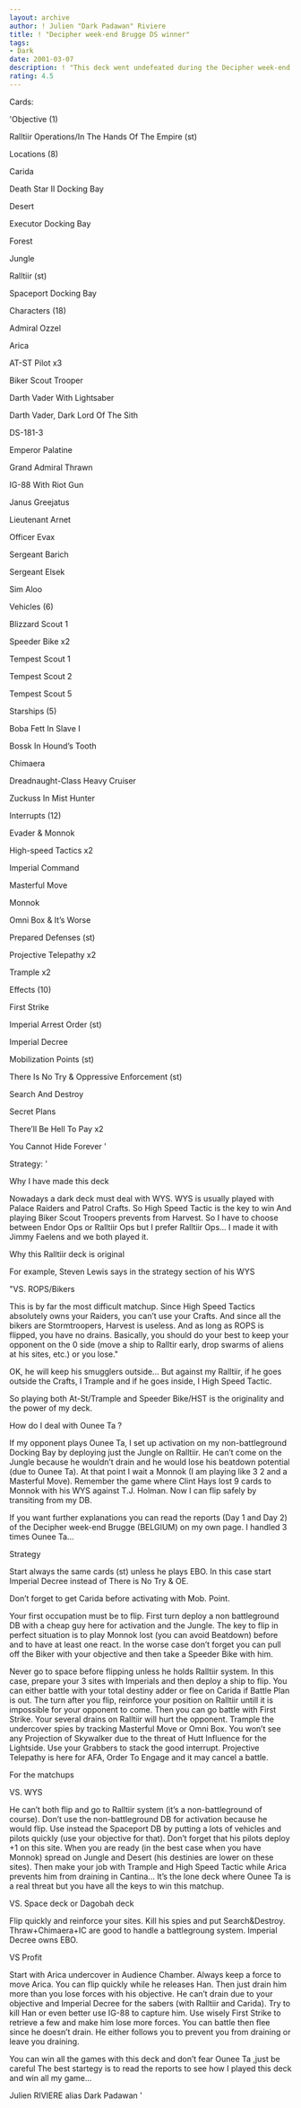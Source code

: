 ```yaml
---
layout: archive
author: ! Julien "Dark Padawan" Riviere
title: ! "Decipher week-end Brugge DS winner"
tags:
- Dark
date: 2001-03-07
description: ! "This deck went undefeated during the Decipher week-end in Brugge (BELGIUM)and give me the victory. He won his 5 games and beat 3 Ounee Ta so please read the strategy..."
rating: 4.5
---
```

Cards: 

'Objective (1)

Ralltiir Operations/In The Hands Of The Empire (st)


Locations (8)

Carida 

Death Star II Docking Bay 

Desert 

Executor Docking Bay 

Forest 

Jungle 

Ralltiir (st)

Spaceport Docking Bay 


Characters (18)

Admiral Ozzel 

Arica 

AT-ST Pilot  x3

Biker Scout Trooper 

Darth Vader With Lightsaber 

Darth Vader, Dark Lord Of The Sith 

DS-181-3 

Emperor Palatine 

Grand Admiral Thrawn 

IG-88 With Riot Gun 

Janus Greejatus 

Lieutenant Arnet 

Officer Evax 

Sergeant Barich 

Sergeant Elsek 

Sim Aloo 


Vehicles (6)

Blizzard Scout 1 

Speeder Bike  x2

Tempest Scout 1 

Tempest Scout 2 

Tempest Scout 5 


Starships (5)

Boba Fett In Slave I 

Bossk In Hound’s Tooth 

Chimaera 

Dreadnaught-Class Heavy Cruiser 

Zuckuss In Mist Hunter 


Interrupts (12)

Evader & Monnok 

High-speed Tactics  x2

Imperial Command 

Masterful Move 

Monnok 

Omni Box & It’s Worse 

Prepared Defenses (st)

Projective Telepathy  x2

Trample  x2


Effects (10)

First Strike 

Imperial Arrest Order (st)

Imperial Decree 

Mobilization Points (st)

There Is No Try & Oppressive Enforcement (st)

Search And Destroy 

Secret Plans 

There’ll Be Hell To Pay  x2

You Cannot Hide Forever  '

Strategy: '

Why I have made this deck

Nowadays a dark deck must deal with WYS. WYS is usually played with Palace Raiders and Patrol Crafts. So High Speed Tactic is the key to win  And playing Biker Scout Troopers prevents from Harvest. So I have to choose between Endor Ops or Ralltiir Ops but I prefer Ralltiir Ops... I made it with Jimmy Faelens and we both played it.


Why this Ralltiir deck is original

For example, Steven Lewis says in the strategy section of his WYS

"VS. ROPS/Bikers 

This is by far the most difficult matchup. Since High Speed Tactics absolutely owns your Raiders, you can&#8217;t use your Crafts. And since all the bikers are Stormtroopers, Harvest is useless. And as long as ROPS is flipped, you have no drains. Basically, you should do your best to keep your opponent on the 0 side (move a ship to Ralltir early, drop swarms of aliens at his sites, etc.) or you lose."

OK, he will keep his smugglers outside... But against my Ralltiir, if he goes outside the Crafts, I Trample and if he goes inside, I High Speed Tactic.

So playing both At-St/Trample and Speeder Bike/HST is the originality and the power of my deck.


How do I deal with Ounee Ta ?

If my opponent plays Ounee Ta, I set up activation on my non-battleground Docking Bay by deploying just the Jungle on Ralltiir. He can’t come on the Jungle because he wouldn’t drain and he would lose his beatdown potential (due to Ounee Ta). At that point I wait a Monnok (I am playing like 3 2 and a Masterful Move). Remember the game where Clint Hays lost 9 cards to Monnok with his WYS against T.J. Holman. Now I can flip safely by transiting from my DB.

If you want further explanations you can read the reports (Day 1 and Day 2) of the Decipher week-end Brugge (BELGIUM) on my own page. I handled 3 times Ounee Ta...


Strategy

Start always the same cards (st) unless he plays EBO. In this case start Imperial Decree instead of There is No Try & OE.

Don’t forget to get Carida before activating with Mob. Point.

Your first occupation must be to flip. First turn deploy a non battleground DB with a cheap guy here for activation and the Jungle. The key to flip in perfect situation is to play Monnok lost (you can avoid Beatdown) before and to have at least one react. In the worse case don’t forget you can pull off the Biker with your objective and then take a Speeder Bike with him.

Never go to space before flipping unless he holds Ralltiir system. In this case, prepare your 3 sites with Imperials and then deploy a ship to flip. You can either battle with your total destiny adder or flee on Carida if Battle Plan is out. The turn after you flip, reinforce your position on Ralltiir untill it is impossible for your opponent to come. Then you can go battle with First Strike. Your several drains on Ralltiir will hurt the opponent. Trample the undercover spies by tracking Masterful Move or Omni Box. You won’t see any Projection of Skywalker due to the threat of Hutt Influence for the Lightside. Use your Grabbers to stack the good interrupt. Projective Telepathy is here for AFA, Order To Engage and it may cancel a battle.



For the matchups


VS. WYS

He can’t both flip and go to Ralltiir system (it’s a non-battleground of course). Don’t use the non-battleground DB for activation because he would flip. Use instead the Spaceport DB by putting a lots of vehicles and pilots quickly (use your objective for that). Don’t forget that his pilots deploy +1 on this site. When you are ready (in the best case when you have Monnok) spread on Jungle and Desert (his destinies are lower on these sites). Then make your job with Trample and High Speed Tactic while Arica prevents him from draining in Cantina... It’s the lone deck where Ounee Ta is a real threat but you have all the keys to win this matchup.


VS. Space deck or Dagobah deck

Flip quickly and reinforce your sites. Kill his spies and put Search&Destroy. Thraw+Chimaera+IC are good to handle a battlegroung system. Imperial Decree owns EBO.


VS Profit

Start with Arica undercover in Audience Chamber. Always keep a force to move Arica. You can flip quickly while he releases Han. Then just drain him more than you lose forces with his objective. He can’t drain due to your objective and Imperial Decree for the sabers (with Ralltiir and Carida). Try to kill Han or even better use IG-88 to capture him. Use wisely First Strike to retrieve a few and make him lose more forces. You can battle then flee since he doesn’t drain. He either follows you to prevent you from draining or leave you draining.


You can win all the games with this deck and don’t fear Ounee Ta ,just be careful  The best startegy is to read the reports to see how I played this deck and win all my game...


Julien RIVIERE alias Dark Padawan '
